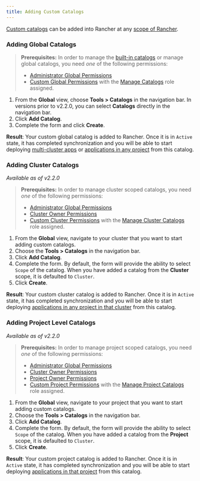```yaml
---
title: Adding Custom Catalogs
---
```


[Custom catalogs](/docs/catalog/custom/) can be added into Rancher at any [scope of Rancher](/docs/catalog/#catalog-scope).

### Adding Global Catalogs

> **Prerequisites:** In order to manage the [built-in catalogs](/docs/catalog/built-in/) or manage global catalogs, you need _one_ of the following permissions:
>
> - [Administrator Global Permissions](/docs/admin-settings/rbac/global-permissions/)
> - [Custom Global Permissions](/docs/admin-settings/rbac/global-permissions/#custom-global-permissions) with the [Manage Catalogs](/docs/admin-settings/rbac/global-permissions/#global-permissions-reference) role assigned.

1.  From the **Global** view, choose **Tools > Catalogs** in the navigation bar. In versions prior to v2.2.0, you can select **Catalogs** directly in the navigation bar.
2.  Click **Add Catalog**.
3.  Complete the form and click **Create**.

**Result**: Your custom global catalog is added to Rancher. Once it is in `Active` state, it has completed synchronization and you will be able to start deploying [multi-cluster apps](/docs/catalog/multi-cluster-apps/) or [applications in any project](/docs/catalog/apps/) from this catalog.

### Adding Cluster Catalogs

_Available as of v2.2.0_

> **Prerequisites:** In order to manage cluster scoped catalogs, you need _one_ of the following permissions:
>
> - [Administrator Global Permissions](/docs/admin-settings/rbac/global-permissions/)
> - [Cluster Owner Permissions](/docs/admin-settings/rbac/cluster-project-roles/#cluster-roles)
> - [Custom Cluster Permissions](/docs/admin-settings/rbac/cluster-project-roles/#cluster-roles) with the [Manage Cluster Catalogs](/docs/admin-settings/rbac/cluster-project-roles/#cluster-role-reference) role assigned.

1. From the **Global** view, navigate to your cluster that you want to start adding custom catalogs.
2. Choose the **Tools > Catalogs** in the navigation bar.
3. Click **Add Catalog**.
4. Complete the form. By default, the form will provide the ability to select `Scope` of the catalog. When you have added a catalog from the **Cluster** scope, it is defaulted to `Cluster`.
5. Click **Create**.

**Result**: Your custom cluster catalog is added to Rancher. Once it is in `Active` state, it has completed synchronization and you will be able to start deploying [applications in any project in that cluster](/docs/catalog/apps/) from this catalog.

### Adding Project Level Catalogs

_Available as of v2.2.0_

> **Prerequisites:** In order to manage project scoped catalogs, you need _one_ of the following permissions:
>
> - [Administrator Global Permissions](/docs/admin-settings/rbac/global-permissions/)
> - [Cluster Owner Permissions](/docs/admin-settings/rbac/cluster-project-roles/#cluster-roles)
> - [Project Owner Permissions](/docs/admin-settings/rbac/cluster-project-roles/#project-roles)
> - [Custom Project Permissions](/docs/admin-settings/rbac/cluster-project-roles/#cluster-roles) with the [Manage Project Catalogs](/docs/admin-settings/rbac/cluster-project-roles/#project-role-reference) role assigned.

1. From the **Global** view, navigate to your project that you want to start adding custom catalogs.
2. Choose the **Tools > Catalogs** in the navigation bar.
3. Click **Add Catalog**.
4. Complete the form. By default, the form will provide the ability to select `Scope` of the catalog. When you have added a catalog from the **Project** scope, it is defaulted to `Cluster`.
5. Click **Create**.

**Result**: Your custom project catalog is added to Rancher. Once it is in `Active` state, it has completed synchronization and you will be able to start deploying [applications in that project](/docs/catalog/apps/) from this catalog.
